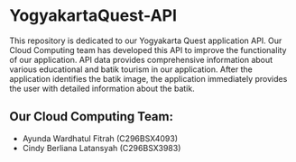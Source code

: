 # YogyakartaQuest-API
This repository is dedicated to our Yogyakarta Quest application API. Our Cloud Computing team has developed this API to improve the functionality of our application. API data provides comprehensive information about various educational and batik tourism in our application. After the application identifies the batik image, the application immediately provides the user with detailed information about the batik.
<br />

## Our Cloud Computing Team:
- Ayunda Wardhatul Fitrah (C296BSX4093)
- Cindy Berliana Latansyah (C296BSX3983)
